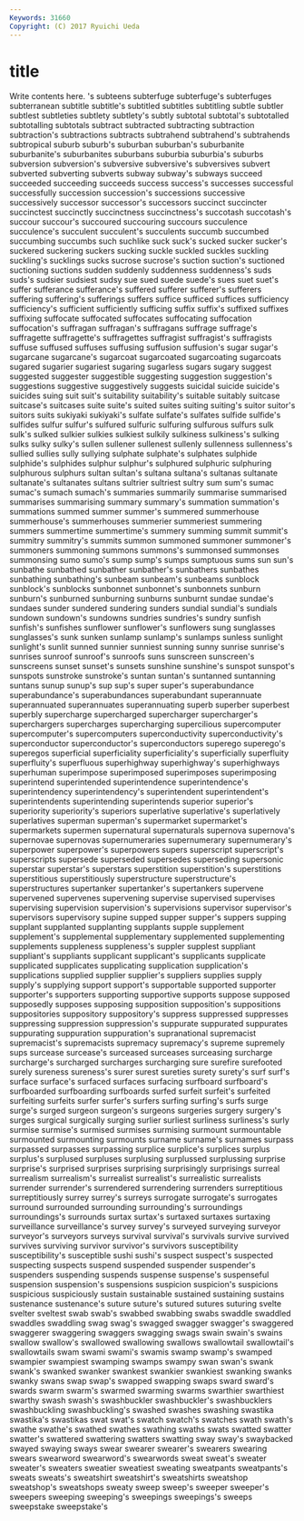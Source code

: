 ```yaml
---
Keywords: 31660 
Copyright: (C) 2017 Ryuichi Ueda
---
```


# title

Write contents here.
's subteens subterfuge subterfuge's subterfuges subterranean subtitle subtitle's
subtitled subtitles subtitling subtle subtler subtlest subtleties subtlety subtlety's subtly
subtotal subtotal's subtotalled subtotalling subtotals subtract subtracted subtracting subtraction subtraction's
subtractions subtracts subtrahend subtrahend's subtrahends subtropical suburb suburb's suburban suburban's
suburbanite suburbanite's suburbanites suburbans suburbia suburbia's suburbs subversion subversion's subversive
subversive's subversives subvert subverted subverting subverts subway subway's subways succeed
succeeded succeeding succeeds success success's successes successful successfully succession succession's
successions successive successively successor successor's successors succinct succincter succinctest succinctly
succinctness succinctness's succotash succotash's succour succour's succoured succouring succours succulence
succulence's succulent succulent's succulents succumb succumbed succumbing succumbs such suchlike
suck suck's sucked sucker sucker's suckered suckering suckers sucking suckle
suckled suckles suckling suckling's sucklings sucks sucrose sucrose's suction suction's
suctioned suctioning suctions sudden suddenly suddenness suddenness's suds suds's sudsier
sudsiest sudsy sue sued suede suede's sues suet suet's suffer
sufferance sufferance's suffered sufferer sufferer's sufferers suffering suffering's sufferings suffers
suffice sufficed suffices sufficiency sufficiency's sufficient sufficiently sufficing suffix suffix's
suffixed suffixes suffixing suffocate suffocated suffocates suffocating suffocation suffocation's suffragan
suffragan's suffragans suffrage suffrage's suffragette suffragette's suffragettes suffragist suffragist's suffragists
suffuse suffused suffuses suffusing suffusion suffusion's sugar sugar's sugarcane sugarcane's
sugarcoat sugarcoated sugarcoating sugarcoats sugared sugarier sugariest sugaring sugarless sugars
sugary suggest suggested suggester suggestible suggesting suggestion suggestion's suggestions suggestive
suggestively suggests suicidal suicide suicide's suicides suing suit suit's suitability
suitability's suitable suitably suitcase suitcase's suitcases suite suite's suited suites
suiting suiting's suitor suitor's suitors suits sukiyaki sukiyaki's sulfate sulfate's
sulfates sulfide sulfide's sulfides sulfur sulfur's sulfured sulfuric sulfuring sulfurous
sulfurs sulk sulk's sulked sulkier sulkies sulkiest sulkily sulkiness sulkiness's
sulking sulks sulky sulky's sullen sullener sullenest sullenly sullenness sullenness's
sullied sullies sully sullying sulphate sulphate's sulphates sulphide sulphide's sulphides
sulphur sulphur's sulphured sulphuric sulphuring sulphurous sulphurs sultan sultan's sultana
sultana's sultanas sultanate sultanate's sultanates sultans sultrier sultriest sultry sum
sum's sumac sumac's sumach sumach's summaries summarily summarise summarised summarises
summarising summary summary's summation summation's summations summed summer summer's summered
summerhouse summerhouse's summerhouses summerier summeriest summering summers summertime summertime's summery
summing summit summit's summitry summitry's summits summon summoned summoner summoner's
summoners summoning summons summons's summonsed summonses summonsing sumo sumo's sump
sump's sumps sumptuous sums sun sun's sunbathe sunbathed sunbather sunbather's
sunbathers sunbathes sunbathing sunbathing's sunbeam sunbeam's sunbeams sunblock sunblock's sunblocks
sunbonnet sunbonnet's sunbonnets sunburn sunburn's sunburned sunburning sunburns sunburnt sundae
sundae's sundaes sunder sundered sundering sunders sundial sundial's sundials sundown
sundown's sundowns sundries sundries's sundry sunfish sunfish's sunfishes sunflower sunflower's
sunflowers sung sunglasses sunglasses's sunk sunken sunlamp sunlamp's sunlamps sunless
sunlight sunlight's sunlit sunned sunnier sunniest sunning sunny sunrise sunrise's
sunrises sunroof sunroof's sunroofs suns sunscreen sunscreen's sunscreens sunset sunset's
sunsets sunshine sunshine's sunspot sunspot's sunspots sunstroke sunstroke's suntan suntan's
suntanned suntanning suntans sunup sunup's sup sup's super super's superabundance
superabundance's superabundances superabundant superannuate superannuated superannuates superannuating superb superber superbest
superbly supercharge supercharged supercharger supercharger's superchargers supercharges supercharging supercilious supercomputer
supercomputer's supercomputers superconductivity superconductivity's superconductor superconductor's superconductors superego superego's superegos
superficial superficiality superficiality's superficially superfluity superfluity's superfluous superhighway superhighway's superhighways
superhuman superimpose superimposed superimposes superimposing superintend superintended superintendence superintendence's superintendency
superintendency's superintendent superintendent's superintendents superintending superintends superior superior's superiority superiority's
superiors superlative superlative's superlatively superlatives superman superman's supermarket supermarket's supermarkets
supermen supernatural supernaturals supernova supernova's supernovae supernovas supernumeraries supernumerary supernumerary's
superpower superpower's superpowers supers superscript superscript's superscripts supersede superseded supersedes
superseding supersonic superstar superstar's superstars superstition superstition's superstitions superstitious superstitiously
superstructure superstructure's superstructures supertanker supertanker's supertankers supervene supervened supervenes supervening
supervise supervised supervises supervising supervision supervision's supervisions supervisor supervisor's supervisors
supervisory supine supped supper supper's suppers supping supplant supplanted supplanting
supplants supple supplement supplement's supplemental supplementary supplemented supplementing supplements suppleness
suppleness's suppler supplest suppliant suppliant's suppliants supplicant supplicant's supplicants supplicate
supplicated supplicates supplicating supplication supplication's supplications supplied supplier supplier's suppliers
supplies supply supply's supplying support support's supportable supported supporter supporter's
supporters supporting supportive supports suppose supposed supposedly supposes supposing supposition
supposition's suppositions suppositories suppository suppository's suppress suppressed suppresses suppressing suppression
suppression's suppurate suppurated suppurates suppurating suppuration suppuration's supranational supremacist supremacist's
supremacists supremacy supremacy's supreme supremely sups surcease surcease's surceased surceases
surceasing surcharge surcharge's surcharged surcharges surcharging sure surefire surefooted surely
sureness sureness's surer surest sureties surety surety's surf surf's surface
surface's surfaced surfaces surfacing surfboard surfboard's surfboarded surfboarding surfboards surfed
surfeit surfeit's surfeited surfeiting surfeits surfer surfer's surfers surfing surfing's
surfs surge surge's surged surgeon surgeon's surgeons surgeries surgery surgery's
surges surgical surgically surging surlier surliest surliness surliness's surly surmise
surmise's surmised surmises surmising surmount surmountable surmounted surmounting surmounts surname
surname's surnames surpass surpassed surpasses surpassing surplice surplice's surplices surplus
surplus's surplused surpluses surplusing surplussed surplussing surprise surprise's surprised surprises
surprising surprisingly surprisings surreal surrealism surrealism's surrealist surrealist's surrealistic surrealists
surrender surrender's surrendered surrendering surrenders surreptitious surreptitiously surrey surrey's surreys
surrogate surrogate's surrogates surround surrounded surrounding surrounding's surroundings surroundings's surrounds
surtax surtax's surtaxed surtaxes surtaxing surveillance surveillance's survey survey's surveyed
surveying surveyor surveyor's surveyors surveys survival survival's survivals survive survived
survives surviving survivor survivor's survivors susceptibility susceptibility's susceptible sushi sushi's
suspect suspect's suspected suspecting suspects suspend suspended suspender suspender's suspenders
suspending suspends suspense suspense's suspenseful suspension suspension's suspensions suspicion suspicion's
suspicions suspicious suspiciously sustain sustainable sustained sustaining sustains sustenance sustenance's
suture suture's sutured sutures suturing svelte svelter sveltest swab swab's
swabbed swabbing swabs swaddle swaddled swaddles swaddling swag swag's swagged
swagger swagger's swaggered swaggerer swaggering swaggers swagging swags swain swain's
swains swallow swallow's swallowed swallowing swallows swallowtail swallowtail's swallowtails swam
swami swami's swamis swamp swamp's swamped swampier swampiest swamping swamps
swampy swan swan's swank swank's swanked swanker swankest swankier swankiest
swanking swanks swanky swans swap swap's swapped swapping swaps sward
sward's swards swarm swarm's swarmed swarming swarms swarthier swarthiest swarthy
swash swash's swashbuckler swashbuckler's swashbucklers swashbuckling swashbuckling's swashed swashes swashing
swastika swastika's swastikas swat swat's swatch swatch's swatches swath swath's
swathe swathe's swathed swathes swathing swaths swats swatted swatter swatter's
swattered swattering swatters swatting sway sway's swaybacked swayed swaying sways
swear swearer swearer's swearers swearing swears swearword swearword's swearwords sweat
sweat's sweater sweater's sweaters sweatier sweatiest sweating sweatpants sweatpants's sweats
sweats's sweatshirt sweatshirt's sweatshirts sweatshop sweatshop's sweatshops sweaty sweep sweep's
sweeper sweeper's sweepers sweeping sweeping's sweepings sweepings's sweeps sweepstake sweepstake's
